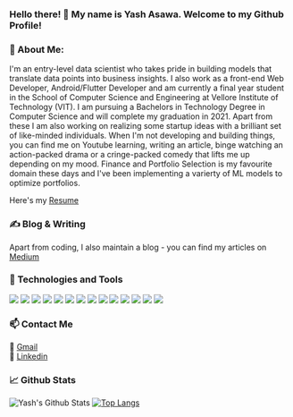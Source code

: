 ### Hello there! 👋 My name is Yash Asawa. Welcome to my Github Profile! 

### 🔭 About Me:
I'm an entry-level data scientist who takes pride in building models that translate data points into business insights. I also work as a front-end Web Developer, Android/Flutter Developer and am currently a final year student in the School of Computer Science and Engineering at Vellore Institute of Technology (VIT). I am pursuing a Bachelors in Technology Degree in Computer Science and will complete my graduation in 2021. Apart from these I am also working on realizing some startup ideas with a brilliant set of like-minded individuals. When I'm not developing and building things, you can find me on Youtube learning, writing an article, binge watching an action-packed drama or a cringe-packed comedy that lifts me up depending on my mood. 
Finance and Portfolio Selection is my favourite domain these days and I've been implementing a varierty of ML models to optimize portfolios.  

Here's my <a href = "https://drive.google.com/file/d/1Vb18b6jo_8rrkXfQt7YNBH1t5zXWyyGQ/view?usp=sharing">Resume</a> 

### ✍ Blog & Writing 
Apart from coding, I also maintain a blog - you can find my articles on <a href = "https://medium.com/@yash17bce2296"> Medium </a>

### 🔧 Technologies and Tools 
![](https://img.shields.io/badge/Code-Python-informational?style=flat&logo=python&logoColor=white&color=2bbc8a)
![](https://img.shields.io/badge/Code-Java-informational?style=flat&logo=java&logoColor=white&color=2bbc8a) 
![](https://img.shields.io/badge/Code-Flutter-informational?style=flat&logo=flutter&logoColor=white&color=2bbc8a) 
![](https://img.shields.io/badge/Code-HTML-informational?style=flat&logo=html&logoColor=white&color=2bbc8a) 
![](https://img.shields.io/badge/Code-CSS-informational?style=flat&logo=css&logoColor=white&color=2bbc8a) 
![](https://img.shields.io/badge/Code-JavaScript-informational?style=flat&logo=javascript&logoColor=white&color=2bbc8a)
![](https://img.shields.io/badge/Editor-Jupyter_Notebook-informational?style=flat&logo=jupyter&logoColor=white&color=2bbc8a)
![](https://img.shields.io/badge/Editor-IntelliJ_IDEA-informational?style=flat&logo=intellij-idea&logoColor=white&color=2bbc8a)
![](https://img.shields.io/badge/Editor-Visual_Studio-informational?style=flat&logo=intellij-idea&logoColor=white&color=2bbc8a)
![](https://img.shields.io/badge/Tools-Docker-informational?style=flat&logo=docker&logoColor=white&color=2bbc8a)
![](https://img.shields.io/badge/Tools-Github-informational?style=flat&logo=github&logoColor=white&color=2bbc8a)
![](https://img.shields.io/badge/Tools-Gitlab-informational?style=flat&logo=gitlab&logoColor=white&color=2bbc8a)
![](https://img.shields.io/badge/Tools-Atom-informational?style=flat&logo=atom&logoColor=white&color=2bbc8a)
![](https://img.shields.io/badge/Tools-MongoDB-informational?style=flat&logo=mongodb&logoColor=white&color=2bbc8a)

### 📫 Contact Me
💌 <a href="mailto:yash17bce2296@gmail.com"> Gmail</a> <br>
📱 <a href = "https://www.linkedin.com/in/yash-asawa/"> Linkedin </a>

### 📈 Github Stats

![Yash's Github Stats](https://github-readme-stats.vercel.app/api?username=YashAsawa&show_icons=true&theme=radical&layout=compact)
[![Top Langs](https://github-readme-stats.vercel.app/api/top-langs/?username=YashAsawa&show_icons=true&theme=radical&layout=compact)](https://github.com/YashAsawa/github-readme-stats)



